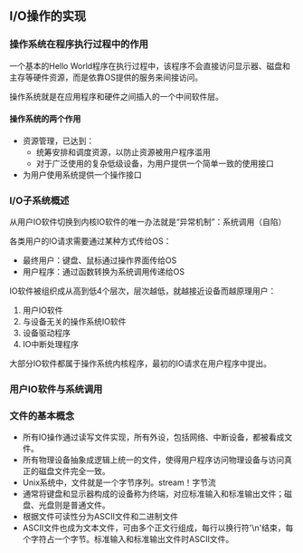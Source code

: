 ## I/O操作的实现

### 操作系统在程序执行过程中的作用

一个基本的Hello World程序在执行过程中，该程序不会直接访问显示器、磁盘和主存等硬件资源，而是依靠OS提供的服务来间接访问。

操作系统就是在应用程序和硬件之间插入的一个中间软件层。

#### 操作系统的两个作用

- 资源管理，已达到：
  - 统筹安排和调度资源，以防止资源被用户程序滥用
  - 对于广泛使用的复杂低级设备，为用户提供一个简单一致的使用接口
- 为用户使用系统提供一个操作接口

### I/O子系统概述

从用户IO软件切换到内核IO软件的唯一办法就是“异常机制”：系统调用（自陷）

各类用户的IO请求需要通过某种方式传给OS：

- 最终用户：键盘、鼠标通过操作界面传给OS
- 用户程序：通过函数转换为系统调用传递给OS

IO软件被组织成从高到低4个层次，层次越低，就越接近设备而越原理用户：

1. 用户IO软件
2. 与设备无关的操作系统IO软件
3. 设备驱动程序
4. IO中断处理程序

大部分IO软件都属于操作系统内核程序，最初的IO请求在用户程序中提出。



### 用户IO软件与系统调用





### 文件的基本概念

- 所有IO操作通过读写文件实现，所有外设，包括网络、中断设备，都被看成文件。
- 所有物理设备抽象成逻辑上统一的文件，使得用户程序访问物理设备与访问真正的磁盘文件完全一致。
- Unix系统中，文件就是一个字节序列。stream！字节流
- 通常将键盘和显示器构成的设备称为终端，对应标准输入和标准输出文件；磁盘、光盘则是普通文件。
- 根据文件可读性分为ASCII文件和二进制文件
- ASCII文件也成为文本文件，可由多个正文行组成，每行以换行符'\n'结束，每个字符占一个字节。标准输入和标准输出文件时ASCII文件。



